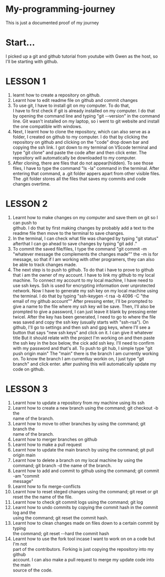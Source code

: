 # My-programming-journey
This is just a documented proof of my journey
# Start...
I picked up a git and github tutorial from youtube with Gwen as the host, so I'll be starting with github.

# LESSON 1
       
1. learnt how to create a repository on github.  
2. Learnt how to edit readme file on github and commit changes  
3. To use git, I have to install git on my computer. To do that,  
    I have to first check if git is already installed on my computer. 
    I do that by opening the command line and typing "git --version" in the command line.
    Git wasn't installed on my laptop, 
    so i went to git website and install the one compatible with windows.  
4. Next, I learnt how to clone the repository, 
    which can also serve as a folder, I created on github to my computer. I do that by 
    clicking the repository on github and clicking on the "code" drop down bar and copying the 
    ssh link. I got down to my terminal on VScode terminal and type "git clone" and paste the code after 
    and then click enter. The repository will automatically be downloaded to my computer.          
5. After cloning, there are files that do not appear(hidden). To see those files, 
    I have to type the command "ls -la" command 
    in the terminal. After entering that command, a .git folder appers apart from other visible files. 
    The .git folder stores all the files that saves my commits and code changes overtime.           
# LESSON 2
1. Learnt how to make changes on my computer and save them on git so I can push to  
    github. I do that by first making changes by probably add a text to the readme file then move to the terminal to save changes. 
2. In the terminal, I can check what file was changed by typing "git status" 
    afterthat I can go ahead to save changes by typing "git add ." 
3. To commit the saved file/files, I type the command 
    "git commit -m "whatever message the complements the changes made"" the -m is for message, so that if I am working with other programers, they can also be able to track changes made.
4. The next step is to push to github. To do that i have to prove to github that i am the owner of my account. I have to link my github to my local machine. To connect my account to my local machine, I have need to use ssh keys. Ssh is used for encrypting information over unprotected network. Now I have to generate my ssh key on my local machine using the terminal. I do that by typing "ssh-keygen -t rsa -b 4096 -C "the email of my github account"" After pressing enter, I'll be prompted to give a name to the file where my ssh key wil be save. Then, I'll also be prompted to give a password, I can just leave it blank by pressing enter twicel. After the key has been generated, I need to go to where the file was saved and copy the ssh key (usually starts with "ssh-rsa"). On github, I'll go to settings and then ssh and gpg keys, where I'll see a button that says "new ssh keys" and click on it. I can give it whatever title But it should relate with the project I'm working on and then paste the ssh key in the box below, the cick add ssh key. I'll need to confirm with my password and that's all. To push to git hub, I simple type "git push origin main" The "main" there is the branch I am currently working on. To know the branch I am currentluy workin on, I just type "git branch" and click enter. after pushing this will automatically update my code on github.

# LESSON 3
1. Learnt how to update a repository from my machine using its ssh
2. Learnt how to create a new branch using the command; git checkout -b the  
    name of  the branch.
3. Learnt how to move to other branches by using the command; git branch the  
    name of the branch.
4. Learnt how to merger branches on github
5. Learnt how to make a pull request
6. Learnt how to update the main branch by using the command; git pull origin main
7. Learnt how to delete a branch on my local machine by using the command;
    git branch -d the name of the branch.
8. Learnt how to add and commit to github using the command; git commit -am "commit  
    message"
9. Learnt how to fix merge-conflicts 
10. Learnt how to reset steged changes using the command; git reset or git reset the 
    the name of the file.
11. Learnt how to check git commit logs using the command; git log
12. Learnt how to undo commits by copying the commit hash in the commit log and the  
    using the command; git reset the commit hash.
13. Learnt how to clean changes made on files down to a certain commit by typing  
    the command; git reset --hard the commit hash
15. Learnt how to use the fork tool incase I want to work on on a code but I'm not  
    part of the contributors. Forking is just copying the repository into my github  
    account. I can also make a pull request to merge my update code into the main  
    source of the code.